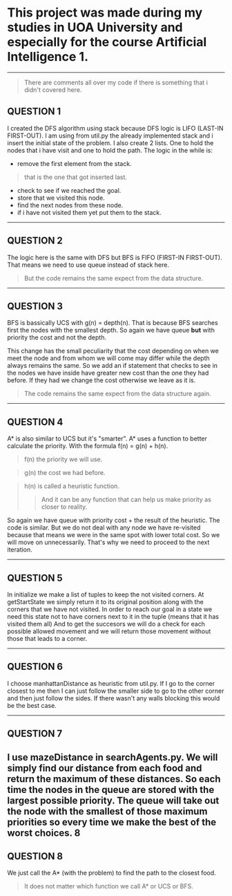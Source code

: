# This project was made during my studies in UOA University and especially for the course Artificial Intelligence 1.

---

> There are comments all over my code if there is something that i didn't covered here.

## QUESTION 1

I created the DFS algorithm using stack because DFS logic is LIFO (LAST-IN FIRST-OUT).
I am using from util.py the already implemented stack and i insert the initial state of the problem.
I also create 2 lists. One to hold the nodes that i have visit and one to hold the path.
The logic in the while is:
- remove the first element from the stack.
> that is the one that got inserted last.
- check to see if we reached the goal.
- store that we visited this node.
- find the next nodes from these node.
- if i have not visited them yet put them to the stack.

---

## QUESTION 2

The logic here is the same with DFS but BFS is FIFO (FIRST-IN FIRST-OUT).
That means we need to use queue instead of stack here.
> But the code remains the same expect from the data structure.

---

## QUESTION 3

BFS is bassically UCS with g(n) = depth(n).
That is because BFS searches first the nodes with the smallest depth.
So again we have queue **but** with priority the cost and not the depth.

This change has the small peculiarity that the cost depending on when we meet the node
and from whom we will come may differ while the depth always remains the same.
So we add an if statement that checks to see in the nodes we have inside have greater new
cost than the one they had before. If they had we change the cost otherwise we leave as it is.

> The code remains the same expect from the data structure again.

---

## QUESTION 4

A* is also similar to UCS but it's "smarter".
A* uses a function to better calculate the priority.
With the formula f(n) = g(n) + h(n).
> f(n) the priority we will use.

> g(n) the cost we had before.

> h(n) is called a heuristic function.
>> And it can be any function that can help us make priority as closer to reality.

So again we have queue with priority cost + the result of the heuristic.
The code is similar. But we do not deal with any node we have
re-visited because that means we were in the same spot with lower total cost.
So we will move on unnecessarily.
That's why we need to proceed to the next iteration.

---

## QUESTION 5

In initialize we make a list of tuples to keep the not visited corners.
At getStartState we simply return it to its original position along with the corners
that we have not visited.
In order to reach our goal in a state we need this
state not to have corners next to it in the tuple (means that it has visited them all)
And to get the succesors we will do a check for each
possible allowed movement and we will return those movement without those
that leads to a corner.

---

## QUESTION 6

I choose manhattanDistance as heuristic from util.py.
If I go to the corner closest to me then I can just follow the smaller side to go
to the other corner and then just follow the sides.
If there wasn't any walls blocking this would be the best case.

---

## QUESTION 7

I use mazeDistance in searchAgents.py.
We will simply find our distance from each food and return the maximum of
these distances. So each time the nodes in the queue are stored with the largest possible priority.
The queue will take out the node with the smallest of those maximum priorities so every time we make the best of the worst choices.
8
---

## QUESTION 8

We just call the A* (with the problem) to find the path to the closest food.
> It does not matter which function we call A* or UCS or BFS.
